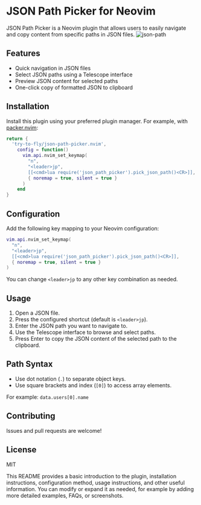 # JSON Path Picker for Neovim

JSON Path Picker is a Neovim plugin that allows users to easily navigate and copy content from specific paths in JSON files.
![json-path](https://github.com/user-attachments/assets/5aa60547-1956-458e-9787-d66e93196ca7)

## Features

- Quick navigation in JSON files
- Select JSON paths using a Telescope interface
- Preview JSON content for selected paths
- One-click copy of formatted JSON to clipboard

## Installation

Install this plugin using your preferred plugin manager. For example, with [packer.nvim](https://github.com/wbthomason/packer.nvim):

```lua
return {
  'try-to-fly/json-path-picker.nvim',
    config = function()
      vim.api.nvim_set_keymap(
        "n",
        "<leader>jp",
        [[<cmd>lua require('json_path_picker').pick_json_path()<CR>]],
        { noremap = true, silent = true }
      )
    end
}
```

## Configuration

Add the following key mapping to your Neovim configuration:

```lua
vim.api.nvim_set_keymap(
  "n",
  "<leader>jp",
  [[<cmd>lua require('json_path_picker').pick_json_path()<CR>]],
  { noremap = true, silent = true }
)
```

You can change `<leader>jp` to any other key combination as needed.

## Usage

1. Open a JSON file.
2. Press the configured shortcut (default is `<leader>jp`).
3. Enter the JSON path you want to navigate to.
4. Use the Telescope interface to browse and select paths.
5. Press Enter to copy the JSON content of the selected path to the clipboard.

## Path Syntax

- Use dot notation (`.`) to separate object keys.
- Use square brackets and index (`[0]`) to access array elements.

For example: `data.users[0].name`

## Contributing

Issues and pull requests are welcome!

## License

MIT

This README provides a basic introduction to the plugin, installation instructions, configuration method, usage instructions, and other useful information. You can modify or expand it as needed, for example by adding more detailed examples, FAQs, or screenshots.
